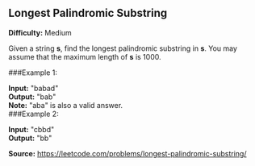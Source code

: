 ## Longest Palindromic Substring
**Difficulty:** Medium

Given a string **s**, find the longest palindromic substring in **s**. You may assume that the maximum length of **s** is 1000.

###Example 1:

**Input:** "babad" \
**Output:** "bab" \
**Note:** "aba" is also a valid answer. \
###Example 2:

**Input:** "cbbd" \
**Output:** "bb" 

**Source:** https://leetcode.com/problems/longest-palindromic-substring/
